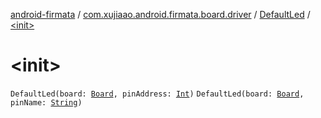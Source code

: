 [android-firmata](../../index.md) / [com.xujiaao.android.firmata.board.driver](../index.md) / [DefaultLed](index.md) / [&lt;init&gt;](./-init-.md)

# &lt;init&gt;

`DefaultLed(board: `[`Board`](../../com.xujiaao.android.firmata.board/-board/index.md)`, pinAddress: `[`Int`](https://kotlinlang.org/api/latest/jvm/stdlib/kotlin/-int/index.html)`)`
`DefaultLed(board: `[`Board`](../../com.xujiaao.android.firmata.board/-board/index.md)`, pinName: `[`String`](https://kotlinlang.org/api/latest/jvm/stdlib/kotlin/-string/index.html)`)`